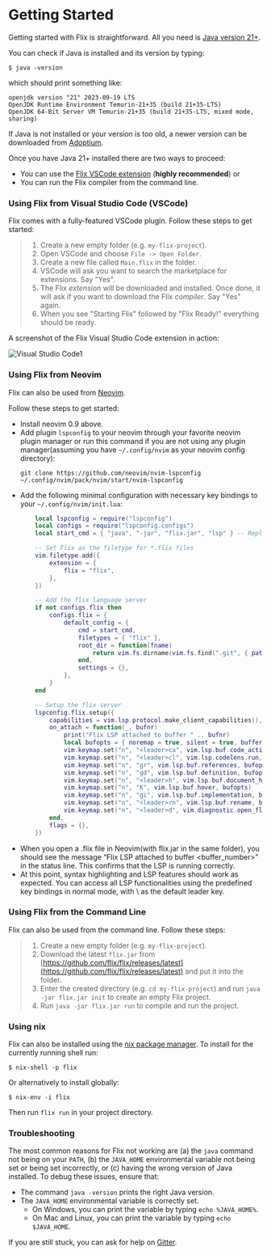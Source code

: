 # Getting Started

Getting started with Flix is straightforward. All you need is [Java version 21+](https://adoptium.net/temurin/releases/).

You can check if Java is installed and its version by typing:

```shell
$ java -version
```

which should print something like:

```
openjdk version "21" 2023-09-19 LTS
OpenJDK Runtime Environment Temurin-21+35 (build 21+35-LTS)
OpenJDK 64-Bit Server VM Temurin-21+35 (build 21+35-LTS, mixed mode, sharing)
```

If Java is not installed or your version is too old, a newer version can be
downloaded from [Adoptium](https://adoptium.net/temurin/releases/).

Once you have Java 21+ installed there are two ways to proceed:

- You can use the [Flix VSCode extension](https://marketplace.visualstudio.com/items?itemName=flix.flix) (__highly recommended__) or
- You can run the Flix compiler from the command line.

### Using Flix from Visual Studio Code (VSCode)

Flix comes with a fully-featured VSCode plugin. Follow these steps to get
started:

> 1. Create a new empty folder (e.g. `my-flix-project`).
> 2. Open VSCode and choose `File -> Open Folder`.
> 3. Create a new file called `Main.flix` in the folder. 
> 4. VSCode will ask you want to search the marketplace for extensions. Say "Yes".
> 5. The Flix _extension_ will be downloaded and installed. Once done, it will
>    ask if you want to download the Flix _compiler_. Say "Yes" again.
> 6. When you see "Starting Flix" followed by "Flix Ready!" everything should be ready.

A screenshot of the Flix Visual Studio Code extension in action:

![Visual Studio Code1](images/vscode1.png)

### Using Flix from Neovim

Flix can also be used from [Neovim](https://neovim.io/).

Follow these steps to get started:

- Install neovim 0.9 above.
- Add plugin `lspconfig` to your neovim through your favorite neovim plugin manager or run this command if you are not using any plugin manager(assuming you have `~/.config/nvim` as your neovim config directory):
    ```shell
    git clone https://github.com/neovim/nvim-lspconfig ~/.config/nvim/pack/nvim/start/nvim-lspconfig
    ```
- Add the following minimal configuration with necessary key bindings to your `~/.config/nvim/init.lua`:
    ```lua
        local lspconfig = require("lspconfig")
        local configs = require("lspconfig.configs")
        local start_cmd = { "java", "-jar", "flix.jar", "lsp" } -- Replace with the actual path to your Flix jar

        -- Set Flix as the filetype for *.flix files
        vim.filetype.add({
            extension = {
                flix = "flix",
            },
        })

        -- Add the flix language server
        if not configs.flix then
            configs.flix = {
                default_config = {
                    cmd = start_cmd,
                    filetypes = { "flix" },
                    root_dir = function(fname)
                        return vim.fs.dirname(vim.fs.find(".git", { path = fname, upward = true })[1]) or vim.loop.cwd()
                    end,
                    settings = {},
                },
            }
        end

        -- Setup the flix server
        lspconfig.flix.setup({
            capabilities = vim.lsp.protocol.make_client_capabilities(),
            on_attach = function(_, bufnr)
                print("Flix LSP attached to buffer " .. bufnr)
                local bufopts = { noremap = true, silent = true, buffer = bufnr }
                vim.keymap.set("n", "<leader>ca", vim.lsp.buf.code_action, bufopts)
                vim.keymap.set("n", "<leader>cl", vim.lsp.codelens.run, bufopts)
                vim.keymap.set("n", "gr", vim.lsp.buf.references, bufopts)
                vim.keymap.set("n", "gd", vim.lsp.buf.definition, bufopts)
                vim.keymap.set("n", "<leader>h", vim.lsp.buf.document_highlight, bufopts)
                vim.keymap.set("n", "K", vim.lsp.buf.hover, bufopts)
                vim.keymap.set("n", "gi", vim.lsp.buf.implementation, bufopts)
                vim.keymap.set("n", "<leader>rn", vim.lsp.buf.rename, bufopts)
                vim.keymap.set("n", "<leader>d", vim.diagnostic.open_float, bufopts)
            end,
            flags = {},
        })
    ```
- 	When you open a .flix file in Neovim(with flix.jar in the same folder), you should see the message “Flix LSP attached to buffer <buffer_number>” in the status line. This confirms that the LSP is running correctly.
- At this point, syntax highlighting and LSP features should work as expected. You can access all LSP functionalities using the predefined key bindings in normal mode, with \ as the default leader key.


### Using Flix from the Command Line

Flix can also be used from the command line. Follow these steps:

> 1. Create a new empty folder (e.g. `my-flix-project`).
> 2. Download the latest `flix.jar` from [https://github.com/flix/flix/releases/latest](https://github.com/flix/flix/releases/latest) and put it into the folder.
> 3. Enter the created directory (e.g. `cd my-flix-project`) and run `java -jar flix.jar init` to create an empty Flix project.
> 4. Run `java -jar flix.jar run` to compile and run the project.

### Using nix

Flix can also be installed using the [nix package manager](https://nixos.org/).
To install for the currently running shell run:

```shell
$ nix-shell -p flix
```

Or alternatively to install globally:

```shell
$ nix-env -i flix
```

Then run `flix run` in your project directory.

### Troubleshooting

The most common reasons for Flix not working are (a) the `java` command not
being on your `PATH`, (b) the `JAVA_HOME` environmental variable not being set
or being set incorrectly, or (c) having the wrong version of Java installed. To
debug these issues, ensure that:

- The command `java -version` prints the right Java version.
- The `JAVA_HOME` environmental variable is correctly set. 
    - On Windows, you can print the variable by typing `echo %JAVA_HOME%`.
    - On Mac and Linux, you can print the variable by typing `echo $JAVA_HOME`.

If you are still stuck, you can ask for help on [Gitter](https://gitter.im/flix/Lobby).
